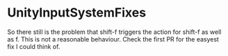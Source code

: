 # UnityInputSystemFixes

So there still is the problem that shift-f triggers the action for shift-f as well as f. This is not a reasonable behaviour. Check the first PR for the easyest fix I could think of.
